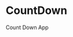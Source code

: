 # CountDown
 Count Down App
      
              
                                                                
                                                                                    
                                                                                       
                                                                            
                                                               
                                          
                       
                   
    
 
   
